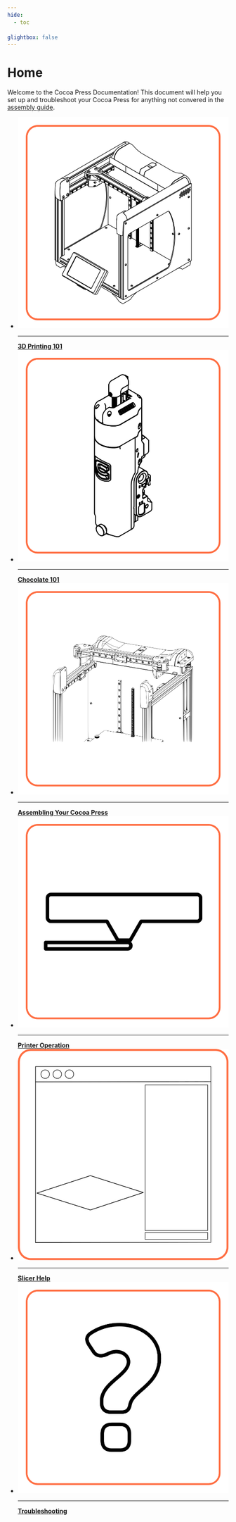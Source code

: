 ```yaml
---
hide:
  - toc

glightbox: false
---
```


# Home

Welcome to the Cocoa Press Documentation!  This document will help you set up and troubleshoot your Cocoa Press for anything not convered in the [assembly guide](https://www.cocoapress.com/assemblyguide).

<div class="grid cards" style="grid-template-columns: repeat(auto-fit,minmax(12rem,1fr));">
<ul>
<li><a href="/101/"><img src="img/homepage/frame.svg" alt="Isometric view of the frame of the Cocoa Press printer, with no extruder attached."/><hr><strong>3D Printing 101</strong></a></li>
<li><a href="/Chocolate/Types.html"><img src="img/homepage/extruder.svg" alt="Isometric view of the extruder of the Cocoa Press printer."/><hr><strong>Chocolate 101</strong></a></li>
<li><a href="/Assembly/"><img src="img/homepage/frame_docs_assembly.svg" alt="Isometric view of the frame of the Cocoa Press printer, with no extruder attached."/><hr><strong>Assembling Your Cocoa Press</strong></a></li>
<li><a href="/Printer/"><img src="img/homepage/frame_docs_operation.svg" alt="Isometric view of the frame of the Cocoa Press printer, with no extruder attached."/><hr><strong>Printer Operation</strong></a></li>
<li><a href="101/Slicer.html"><img src="img/homepage/slicer.svg" alt="Artist's interpration of the PrusaSlicer window."><hr><strong>Slicer Help</strong></a></li>
<li><a href="/Troubleshooting/"><img src="img/homepage/frame_docs_troubleshoot.svg" alt="Artist's interpration of the PrusaSlicer window."><hr><strong>Troubleshooting</strong></a></li>
</ul>
</div>

